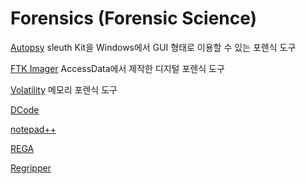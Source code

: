 # Forensics (Forensic Science)

[Autopsy](https://www.autopsy.com/download/) sleuth Kit을 Windows에서 GUI 형태로 이용할 수 있는 포렌식 도구

[FTK Imager](https://accessdata.com/product-download/ftk-imager-version-4-5) AccessData에서 제작한 디지털 포렌식 도구

[Volatility](https://www.volatilityfoundation.org/releases) 메모리 포렌식 도구

[DCode](https://www.digital-detective.net/dcode/)

[notepad++](https://notepad-plus-plus.org/downloads/)

[REGA](http://forensic.korea.ac.kr/tools.html)

[Regripper](https://github.com/keydet89/RegRipper3.0)